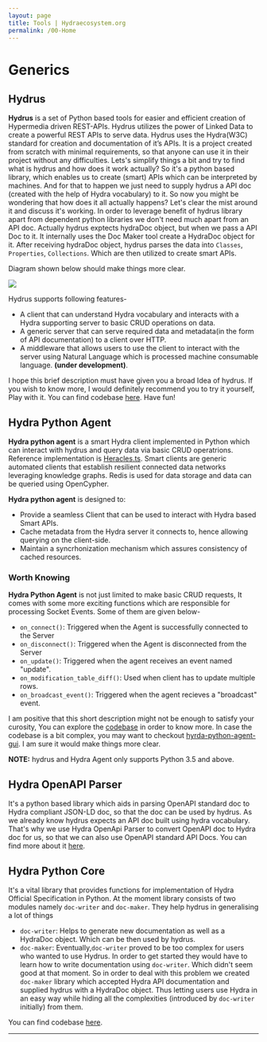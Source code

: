 ```yaml
---
layout: page
title: Tools | Hydraecosystem.org
permalink: /00-Home
---
```


# Generics

## Hydrus

**Hydrus** is a set of Python based tools for easier and efficient creation of Hypermedia driven REST-APIs. Hydrus utilizes the power of Linked Data to create a powerful REST APIs to serve data. Hydrus uses the Hydra(W3C) standard for creation and documentation of it’s APIs. It is a project created from scratch with minimal requirements, so that anyone can use it in their project without any difficulties. Lets's simplify things a bit and try to find what is hydrus and how does it work actually? So it's a python based library, which enables us to create (smart) APIs which can be interpreted by machines. And for that to happen we just need to supply hydrus a API doc (created with the help of Hydra vocabulary) to it. So now you might be wondering that how does it all actually happens? Let's clear the mist around it and discuss it's working. In order to leverage benefit of hydrus library apart from dependent python libraries we don't need much apart from an API doc. Actually hydrus exptects hydraDoc object, but when we pass a API Doc to it. It internally uses the Doc Maker tool create a HydraDoc object for it. After receiving hydraDoc object, hydrus parses the data into `Classes`, `Properties`, `Collections`. Which are then utilized to create smart APIs.  

Diagram shown below should make things more clear. 

<img src="https://gsocchrizandr.files.wordpress.com/2017/06/flo1.png"/>

Hydrus supports following features-
* A client that can understand Hydra vocabulary and interacts with a Hydra supporting server to basic CRUD operations on data.
* A generic server that can serve required data and metadata(in the form of API documentation) to a client over HTTP.
* A middleware that allows users to use the client to interact with the server using Natural Language which is processed machine consumable language. __(under development)__.

I hope this brief description must have given you a broad Idea of hydrus. If you wish to know more, I would definitely recommend you to try it yourself, Play with it. You can find codebase [here](https://github.com/HTTP-APIs/hydrus). Have fun!


## Hydra Python Agent

**Hydra python agent** is a smart Hydra client implemented in Python which can interact with hydrus and query data via basic CRUD operatrions. Reference implementation is [Heracles.ts](https://github.com/HydraCG/Heracles.ts). Smart clients are generic automated clients that establish resilient connected data networks leveraging knowledge graphs. Redis is used for data storage and data can be queried using OpenCypher. 

**Hydra python agent** is designed to:
* Provide a seamless Client that can be used to interact with Hydra based Smart APIs.
* Cache metadata from the Hydra server it connects to, hence allowing querying on the client-side.
* Maintain a syncrhonization mechanism which assures consistency of cached resources.

### Worth Knowing
 __Hydra Python Agent__ is not just limited to make basic CRUD requests, It comes with some more exciting functions which are responsible for processing Socket Events. Some of them are given below-
* `on_connect()`: Triggered when the Agent is successfully connected to the Server
* `on_disconnect()`: Triggered when the Agent is disconnected from the Server
* `on_update()`: Triggered when the agent receives an event named "update".
* `on_modification_table_diff()`: Used when client has to update multiple rows.
* `on_broadcast_event()`: Triggered when the agent recieves a "broadcast" event.

I am positive that this short description might not be enough to satisfy your curosity, You can explore the [codebase](https://github.com/HTTP-APIs/hydra-python-agent) in order to know more. In case the codebase is a bit complex, you may want to checkout [hyrda-python-agent-gui](https://github.com/HTTP-APIs/hydra-python-agent-gui). I am sure it would make things more clear.

**NOTE:** hydrus and Hydra Agent only supports Python 3.5 and above.

## Hydra OpenAPI Parser

It's a python based library which aids in parsing OpenAPI standard doc to Hydra compliant JSON-LD doc, so that the doc can be used by hydrus. As we already know hydrus expects an API doc built using hydra vocabulary. That's why we use Hydra OpenApi Parser to convert OpenAPI doc to Hydra doc for us, so that we can also use OpenAPI standard API Docs. You can find more about it [here](https://github.com/HTTP-APIs/hydra-openapi-parser).


## Hydra Python Core

It's a vital library that provides functions for implementation of Hydra Official Specification in Python. At the moment library consists of two modules namely `doc-writer` and `doc-maker`. They help hydrus in generalising a lot of things
* `doc-writer`: Helps to generate new documentation as well as a HydraDoc object. Which can be then used by hydrus.
* `doc-maker`:  Eventually,`doc-writer` proved to be too complex for users who wanted to use Hydrus. In order to get started they would have to learn how to write documentation using `doc-writer`. Which didn't seem good at that moment. So in order to deal with this problem we created `doc-maker` library which accepted Hydra API documentation and supplied hydrus with a HydraDoc object. Thus letting users use Hydra in an easy way while hiding all the complexities (introduced by `doc-writer` initially) from them. 

You can find codebase [here](https://github.com/HTTP-APIs/hydra-python-core).

<!-- ## Demo - Hydrus
It is advised to *use `docker-compose` to run the demo server*. See [README here](https://github.com/HTTP-APIs/hydrus/blob/master/README.md#start-up-the-demo).

Otherwise, to run a demo for hydrus using the sample API, do the following:

Clone Hydrus:
```bash
git clone https://github.com/HTTP-APIs/hydrus
```
Change directory and switch to the develop branch:
```bash
cd hydrus

git checkout -b develop origin/develop
```

Install hydrus using:
```bash
pip install .
```
or
```bash
python setup.py install
```

and run the server using:

```bash
hydrus serve
```

The demo should be up and running on `http://localhost:8080/serverapi/`.

<a name="workflow"></a>
For a generic overview of the Development workflow, head over to [Workflow](/Workflow) page.

<a name="usage"></a>
Head over to the [Usage](/01-Usage) page of the wiki to understand how hydrus works and how to use it. 

<a name="design"></a>
Head over to the [Design](/Design) page to understand the design principles and use cases of hydrus. -->

---


